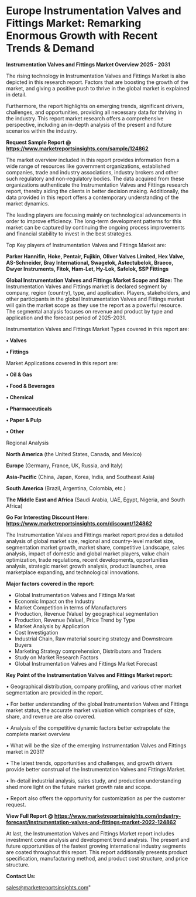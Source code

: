 # Europe Instrumentation Valves and Fittings Market: Remarking Enormous Growth with Recent Trends & Demand

<Strong> Instrumentation Valves and Fittings Market Overview 2025 - 2031</strong>

The rising technology in Instrumentation Valves and Fittings Market is also depicted in this research report. Factors that are boosting the growth of the market, and giving a positive push to thrive in the global market is explained in detail.

Furthermore, the report highlights on emerging trends, significant drivers, challenges, and opportunities, providing all necessary data for thriving in the industry. This report market research offers a comprehensive perspective, including an in-depth analysis of the present and future scenarios within the industry.

<strong>Request Sample Report @ <a href=https://www.marketreportsinsights.com/sample/124862>https://www.marketreportsinsights.com/sample/124862</a></strong>

The market overview included in this report provides information from a wide range of resources like government organizations, established companies, trade and industry associations, industry brokers and other such regulatory and non-regulatory bodies. The data acquired from these organizations authenticate the Instrumentation Valves and Fittings research report, thereby aiding the clients in better decision making. Additionally, the data provided in this report offers a contemporary understanding of the market dynamics.

The leading players are focusing mainly on technological advancements in order to improve efficiency. The long-term development patterns for this market can be captured by continuing the ongoing process improvements and financial stability to invest in the best strategies.

Top Key players of Instrumentation Valves and Fittings Market are:

<strong>Parker Hannifin, Hoke, Pentair, Fujikin, Oliver Valves Limited, Hex Valve, AS-Schneider, Bray International, Swagelok, Astectubelok, Braeco, Dwyer Instruments, Fitok, Ham-Let, Hy-Lok, Safelok, SSP Fittings</strong>

<strong><b>Global Instrumentation Valves and Fittings Market Scope and Size:</b></strong>
The Instrumentation Valves and Fittings market is declared segment by company, region (country), type, and application. Players, stakeholders, and other participants in the global Instrumentation Valves and Fittings market will gain the market scope as they use the report as a powerful resource. The segmental analysis focuses on revenue and product by type and application and the forecast period of 2025-2031.

Instrumentation Valves and Fittings Market Types covered in this report are:

<strong>• Valves

• Fittings</strong>

Market Applications covered in this report are:

<strong>• Oil & Gas

• Food & Beverages

• Chemical

• Pharmaceuticals

• Paper & Pulp

• Other</strong> 

Regional Analysis

<strong>North America</strong> (the United States, Canada, and Mexico)

<strong>Europe</strong> (Germany, France, UK, Russia, and Italy)

<strong>Asia-Pacific</strong> (China, Japan, Korea, India, and Southeast Asia)

<strong>South America</strong> (Brazil, Argentina, Colombia, etc.)

<strong>The Middle East and Africa</strong> (Saudi Arabia, UAE, Egypt, Nigeria, and South Africa)

<strong>Go For Interesting Discount Here: <a href=https://www.marketreportsinsights.com/discount/124862>https://www.marketreportsinsights.com/discount/124862</a></strong>

The Instrumentation Valves and Fittings market report provides a detailed analysis of global market size, regional and country-level market size, segmentation market growth, market share, competitive Landscape, sales analysis, impact of domestic and global market players, value chain optimization, trade regulations, recent developments, opportunities analysis, strategic market growth analysis, product launches, area marketplace expanding, and technological innovations.

<strong><b>Major factors covered in the report:</b></strong>
<ul>
  <li>Global Instrumentation Valves and Fittings Market </li>
  <li>Economic Impact on the Industry</li>
  <li>Market Competition in terms of Manufacturers</li>
  <li>Production, Revenue (Value) by geographical segmentation</li>
  <li>Production, Revenue (Value), Price Trend by Type</li>
  <li>Market Analysis by Application</li>
  <li>Cost Investigation</li>
  <li>Industrial Chain, Raw material sourcing strategy and Downstream Buyers</li>
  <li>Marketing Strategy comprehension, Distributors and Traders</li>
  <li>Study on Market Research Factors</li>
  <li>Global Instrumentation Valves and Fittings Market Forecast</li>
</ul>

<strong><b>Key Point of the Instrumentation Valves and Fittings Market report:</b></strong>

• Geographical distribution, company profiling, and various other market segmentation are provided in the report.

• For better understanding of the global Instrumentation Valves and Fittings market status, the accurate market valuation which comprises of size, share, and revenue are also covered.

• Analysis of the competitive dynamic factors better extrapolate the complete market overview

• What will be the size of the emerging Instrumentation Valves and Fittings market in 2031?

• The latest trends, opportunities and challenges, and growth drivers provide better construal of the Instrumentation Valves and Fittings Market.

• In-detail industrial analysis, sales study, and production understanding shed more light on the future market growth rate and scope.

• Report also offers the opportunity for customization as per the customer request.

<strong><b>View Full Report @ <a href=https://www.marketreportsinsights.com/industry-forecast/instrumentation-valves-and-fittings-market-2022-124862>https://www.marketreportsinsights.com/industry-forecast/instrumentation-valves-and-fittings-market-2022-124862</a></b></strong>


At last, the Instrumentation Valves and Fittings Market report includes investment come analysis and development trend analysis. The present and future opportunities of the fastest growing international industry segments are coated throughout this report. This report additionally presents product specification, manufacturing method, and product cost structure, and price structure.

<strong>Contact Us:</strong>

sales@marketreportsinsights.com"
